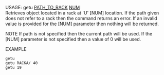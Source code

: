 USAGE: getu [PATH_TO_RACK](optional) [NUM](optional)   
Retrieves object located in a rack at 'U' [NUM] location. If the path given does not refer to a rack then the command returns an error. If an invalid value is provided for the [NUM] parameter then nothing will be returned.        

NOTE
If path is not specified then the current path will be used. If the [NUM] parameter is not specified then a value of 0 will be used.  


EXAMPLE   

    getu 
    getu RACKA/ 40
    getu 19
